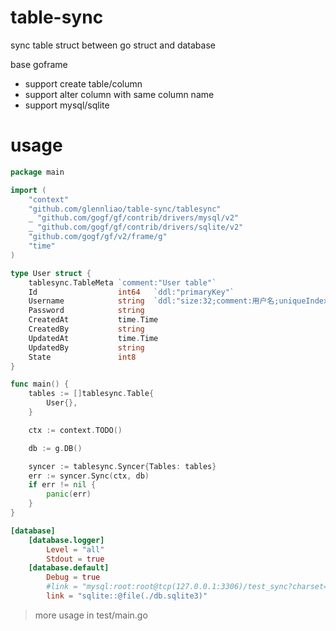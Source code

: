 # table-sync
sync table struct between go struct and database 

base goframe

- support create table/column
- support alter column with same column name
- support mysql/sqlite

# usage
```go
package main

import (
	"context"
	"github.com/glennliao/table-sync/tablesync"
	_ "github.com/gogf/gf/contrib/drivers/mysql/v2"
	_ "github.com/gogf/gf/contrib/drivers/sqlite/v2"
	"github.com/gogf/gf/v2/frame/g"
	"time"
)

type User struct {
	tablesync.TableMeta `comment:"User table"`
	Id                  int64   `ddl:"primaryKey"`
	Username            string  `ddl:"size:32;comment:用户名;uniqueIndex"`
	Password            string
	CreatedAt           time.Time
	CreatedBy           string
	UpdatedAt           time.Time
	UpdatedBy           string
	State               int8
}

func main() {
	tables := []tablesync.Table{
		User{},
	}

	ctx := context.TODO()

	db := g.DB()

	syncer := tablesync.Syncer{Tables: tables}
	err := syncer.Sync(ctx, db)
	if err != nil {
		panic(err)
	}
}

```
```config.toml
[database]
    [database.logger]
        Level = "all"
        Stdout = true
    [database.default]
        Debug = true
        #link = "mysql:root:root@tcp(127.0.0.1:3306)/test_sync?charset=utf8mb4&parseTime=True&loc=Local"
        link = "sqlite::@file(./db.sqlite3)"

```

> more usage in test/main.go